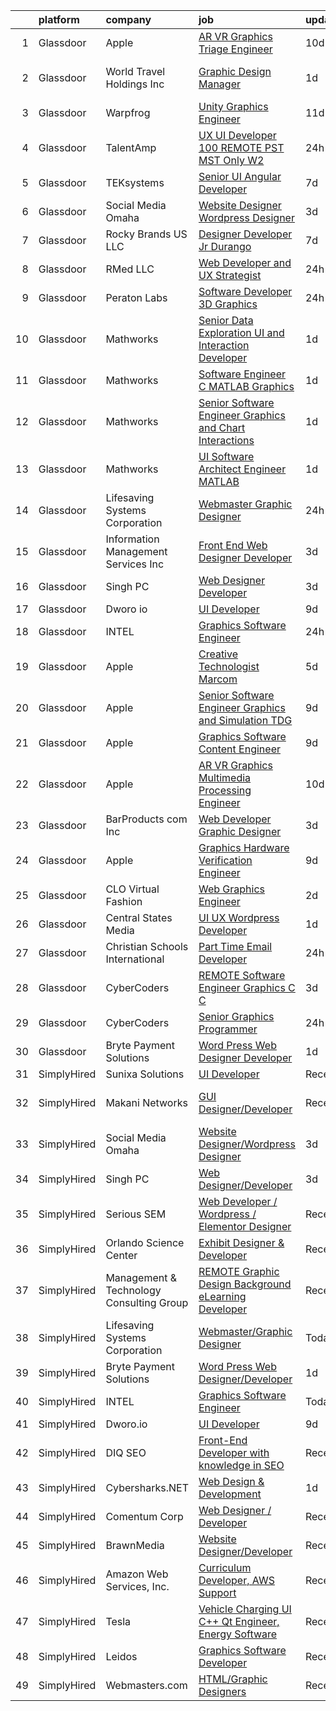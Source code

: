 

|    | platform    | company                                  | job                                                                                                                                                                                                                                                                                                                                                                                                                                                                                                                                                                                                                                                                                                                                                                                                                                                                                                                                                                                                                                                                                                                                                                                                                                                                                                                                                                                                                                                                        | update_time   | location                        |
|---:|:------------|:-----------------------------------------|:---------------------------------------------------------------------------------------------------------------------------------------------------------------------------------------------------------------------------------------------------------------------------------------------------------------------------------------------------------------------------------------------------------------------------------------------------------------------------------------------------------------------------------------------------------------------------------------------------------------------------------------------------------------------------------------------------------------------------------------------------------------------------------------------------------------------------------------------------------------------------------------------------------------------------------------------------------------------------------------------------------------------------------------------------------------------------------------------------------------------------------------------------------------------------------------------------------------------------------------------------------------------------------------------------------------------------------------------------------------------------------------------------------------------------------------------------------------------------|:--------------|:--------------------------------|
|  1 | Glassdoor   | Apple                                    | [AR VR Graphics Triage Engineer](https://www.glassdoor.com/partner/jobListing.htm?pos=127&ao=1136043&s=58&guid=00000183b14942e68f44dbbab8e196e5&src=GD_JOB_AD&t=SR&vt=w&cs=1_fb145221&cb=1665126712302&jobListingId=1008162386975&jrtk=3-0-1geokigo92pce001-1geokigorikpf800-1d3f4f4f324a0577-)                                                                                                                                                                                                                                                                                                                                                                                                                                                                                                                                                                                                                                                                                                                                                                                                                                                                                                                                                                                                                                                                                                                                                                            | 10d           | Cupertino, CA                   |
|  2 | Glassdoor   | World Travel Holdings Inc                | [Graphic Design Manager](https://www.glassdoor.com/partner/jobListing.htm?pos=129&ao=1136043&s=58&guid=00000183b14942e68f44dbbab8e196e5&src=GD_JOB_AD&t=SR&vt=w&cs=1_cd54f3a5&cb=1665126712302&jobListingId=1008187225307&jrtk=3-0-1geokigo92pce001-1geokigorikpf800-407ac9bebfa8d838-)                                                                                                                                                                                                                                                                                                                                                                                                                                                                                                                                                                                                                                                                                                                                                                                                                                                                                                                                                                                                                                                                                                                                                                                    | 1d            | Fort Lauderdale, FL             |
|  3 | Glassdoor   | Warpfrog                                 | [Unity Graphics Engineer](https://www.glassdoor.com/partner/jobListing.htm?pos=123&ao=1136043&s=58&guid=00000183b14942e68f44dbbab8e196e5&src=GD_JOB_AD&t=SR&vt=w&ea=1&cs=1_0c267a09&cb=1665126712302&jobListingId=1008160713008&jrtk=3-0-1geokigo92pce001-1geokigorikpf800-c3f6a2ec107658a5-)                                                                                                                                                                                                                                                                                                                                                                                                                                                                                                                                                                                                                                                                                                                                                                                                                                                                                                                                                                                                                                                                                                                                                                              | 11d           | Remote                          |
|  4 | Glassdoor   | TalentAmp                                | [UX UI Developer   100  REMOTE  PST MST Only    W2](https://www.glassdoor.com/partner/jobListing.htm?pos=119&ao=1136043&s=58&guid=00000183b14942e68f44dbbab8e196e5&src=GD_JOB_AD&t=SR&vt=w&ea=1&cs=1_1c497633&cb=1665126712301&jobListingId=1008189777222&jrtk=3-0-1geokigo92pce001-1geokigorikpf800-e75cacaec3d202ff-)                                                                                                                                                                                                                                                                                                                                                                                                                                                                                                                                                                                                                                                                                                                                                                                                                                                                                                                                                                                                                                                                                                                                                    | 24h           | Remote                          |
|  5 | Glassdoor   | TEKsystems                               | [Senior UI Angular Developer](https://www.glassdoor.com/partner/jobListing.htm?pos=116&ao=1110586&s=58&guid=00000183b14942e68f44dbbab8e196e5&src=GD_JOB_AD&t=SR&vt=w&cs=1_0900a5a0&cb=1665126712301&jobListingId=1008172765953&cpc=A65DF3A704A48F9B&jrtk=3-0-1geokigo92pce001-1geokigorikpf800-8e6e448ba19d0eac--6NYlbfkN0AuKz8EBO1xHDEL7V2YF9xF3dC_I9B9i-Zw2Jh8clPMK3KTieKealHQySFBD4L6FvMt4hGeVJ7Y6wnjqYrh31EVImJrbOPfE-g7-urUPvt_6Sjs4q0dseEzqDhV1tr4azdz7Rcb_V68jJy0KDjP2XzbDqQIY0ZM4a3sFV78D0TPNZ-zCXiAL8237V4UY-n1oc6b6W29gwOzXFjqAU_s53uKRuVxk8cU-bvYYu6yj5yNQ3A2iBYuTv3CVjJeEuEoPQF3OVngyAgNN23bIl5f87Llv68vIeea-WYOGZqKJK9T1-4bZLU0Py-FasZtTOihWyJk-R6ABzkNjRaQEZo8R80pQEiiSCbLJyzuDgV2tWqktaMLqoPOezmw5wS2-KYCCgT-67lPT17Zx0Q-ETn63jJAY5Cq1PqafbeU-3ZMCy22QV1GuGsa5tYNmRLihJXVhnbRrz37NK2bVSOG5wdX2o0Yqqv3ABTrgvSqKSnsbaVB96HzI8qVbgR0TCD2nSx81B-jUS6ogxIYq-PpPT6Z5RNuPjgp7kSEyncV58AH15CYV5XMG9mnRb4rVwYhDK445YIRhwynoY2zAvH1S89DvF8La0RCfD-azbfIeYYOuB0ynArrDMuQYDL2z4Wjg6ATckaFPSIbWdqf9YyO9rcB6Kpy7PGYHz7NhR9VdJnOW6hUVzm-jGFt0NarNEyMoeydERfnCTrLw4r-Ct2N34dpMxosVBFafLPn9J8AmBPApqAaxw4qsr1lYfevFdfvdfzJUhYaZFg6XBUZRfBq1mCfHgxIRWybC0g-mdk1SOWTTxvEqmUZL_quBs3ltlI_TpVxW5dvvzANYsebBebAfqyaCFy1Fzt3pjL2SHYETP_GJtXgzNiLnay0jhR4iPVD3NV4sW35XGfQnMXAD3exNL8cE8_hy0Rn2dAYyFS7MOgGMXV8G0i4Jr0AYa6GhaT_M-DSrC46le_rmGAW--wYT6rceqqaCtEMOkO6IbQ%3D)                                                                                                            | 7d            | Newark, NJ                      |
|  6 | Glassdoor   | Social Media Omaha                       | [Website Designer Wordpress Designer](https://www.glassdoor.com/partner/jobListing.htm?pos=118&ao=1136043&s=58&guid=00000183b14942e68f44dbbab8e196e5&src=GD_JOB_AD&t=SR&vt=w&ea=1&cs=1_a54c4a45&cb=1665126712301&jobListingId=1008180854038&jrtk=3-0-1geokigo92pce001-1geokigorikpf800-d271dd09e636cccd-)                                                                                                                                                                                                                                                                                                                                                                                                                                                                                                                                                                                                                                                                                                                                                                                                                                                                                                                                                                                                                                                                                                                                                                  | 3d            | Remote                          |
|  7 | Glassdoor   | Rocky Brands US  LLC                     | [Designer Developer  Jr   Durango](https://www.glassdoor.com/partner/jobListing.htm?pos=122&ao=1136043&s=58&guid=00000183b14942e68f44dbbab8e196e5&src=GD_JOB_AD&t=SR&vt=w&cs=1_eeb0f95f&cb=1665126712302&jobListingId=1008171506609&jrtk=3-0-1geokigo92pce001-1geokigorikpf800-30142eb6d244303e-)                                                                                                                                                                                                                                                                                                                                                                                                                                                                                                                                                                                                                                                                                                                                                                                                                                                                                                                                                                                                                                                                                                                                                                          | 7d            | Nelsonville, OH                 |
|  8 | Glassdoor   | RMed  LLC                                | [Web Developer and UX Strategist](https://www.glassdoor.com/partner/jobListing.htm?pos=121&ao=1136043&s=58&guid=00000183b14942e68f44dbbab8e196e5&src=GD_JOB_AD&t=SR&vt=w&ea=1&cs=1_47198353&cb=1665126712302&jobListingId=1008189199779&jrtk=3-0-1geokigo92pce001-1geokigorikpf800-cdad5891fd697d9b-)                                                                                                                                                                                                                                                                                                                                                                                                                                                                                                                                                                                                                                                                                                                                                                                                                                                                                                                                                                                                                                                                                                                                                                      | 24h           | St Thomas                       |
|  9 | Glassdoor   | Peraton Labs                             | [Software Developer   3D Graphics](https://www.glassdoor.com/partner/jobListing.htm?pos=126&ao=1136043&s=58&guid=00000183b14942e68f44dbbab8e196e5&src=GD_JOB_AD&t=SR&vt=w&cs=1_94f018c1&cb=1665126712302&jobListingId=1008190255793&jrtk=3-0-1geokigo92pce001-1geokigorikpf800-5dfcd984ef5eb945-)                                                                                                                                                                                                                                                                                                                                                                                                                                                                                                                                                                                                                                                                                                                                                                                                                                                                                                                                                                                                                                                                                                                                                                          | 24h           | Woodbridge, NJ                  |
| 10 | Glassdoor   | Mathworks                                | [Senior Data Exploration UI and Interaction Developer](https://www.glassdoor.com/partner/jobListing.htm?pos=104&ao=1110586&s=58&guid=00000183b14942e68f44dbbab8e196e5&src=GD_JOB_AD&t=SR&vt=w&cs=1_9d29fc4b&cb=1665126712299&jobListingId=1008186237656&cpc=F5E96E35A1725171&jrtk=3-0-1geokigo92pce001-1geokigorikpf800-e83479b13c01950c--6NYlbfkN0Be1FTFPPFcx0QPIqAMJW1ybOZ3rWDB8_VedXN1tgPhwNql6qzRjolkxeWqHCQUogFP8Hn1yjEeNat1-S4ZfaACCNKruiuuE3l3y07eXvIbmp12kd5-iUwXAZxYT4JnNvfp9uqsCk0Q4c_5xLeis9O5rc6BzgHjDE7vfWF1nDmMg3uAT0q1Hx5AD8LcfBiRptgR53Dl7YN8KG61dvg-RiEAVpsYXpsDraPJJk7bi20nn_Yv_uJBAoPyIJjHuZp41ypAyUsD6F_pJuzuw5FUctEpUtZdITMfWK5JboiLva_RQcxJwev5sIkykRlSet8XMsZ2spcEjl1Zt4rkaf26_6-FDsiJiOEEUsVIfkKhJZDcVYhzQhSc8cGtiH-hlNpXgYV6nZOOBsCg2yCoTVEbA2whjc04jj9qTse-4i-8WMMQwppv5pF-bGK7fdMyZdlQ2irZFHD_ywZjuwgOhNai4Ouwwc-4dkMq6QpiuYHJvojuvTeAlp0ACcPf)                                                                                                                                                                                                                                                                                                                                                                                                                                                                                                                                                                                                 | 1d            | Natick, MA                      |
| 11 | Glassdoor   | Mathworks                                | [Software Engineer C   MATLAB Graphics](https://www.glassdoor.com/partner/jobListing.htm?pos=103&ao=1110586&s=58&guid=00000183b14942e68f44dbbab8e196e5&src=GD_JOB_AD&t=SR&vt=w&cs=1_26a870ac&cb=1665126712299&jobListingId=1008186237517&cpc=8AC01DCC8FF2DC38&jrtk=3-0-1geokigo92pce001-1geokigorikpf800-5329f31628b21335--6NYlbfkN0Be1FTFPPFcx0QPIqAMJW1ybOZ3rWDB8_VedXN1tgPhwNql6qzRjolkxeWqHCQUogFP8Hn1yjEeNVHhDkQg9Bri1Z44LDfHVbenT-is6F0ljOm1TpU_8aWeav64RzWzNs9QWATQMpJooCt0EGJeIPQJLd8AE5yw5qf3MUychQOuWANot90S9OqEg0uRLgE3attVp9OVA5V0kao2o4xRhCQu1OA08g6_2ao3Ay6vVjr9x3yPXC72wEPvTZQ5E3Yqvgwba55oTVNK7iOt7Z2dFW-VCFbULwWm9Z-NLhHzYiazG0mftiRpenDUdbkR9g8EjE5n_eEq8SDQBxbE4irunrSrxsruOqJFnJj6q9pnm8A56ynulxRB2UkjR3wUu-2Uk4K-18SggPQPfQHG1Ex69sixxANTC0OyO6iJyKlewQlt40DLwevAo2bqqEvuBOrW2FCudSSPJllhFnsViR65VulXju8Ka7QhHXYjmhgI2g28jcSEoho5eu4OYwvzdxgsGAw%3D)                                                                                                                                                                                                                                                                                                                                                                                                                                                                                                                                                                                                  | 1d            | Natick, MA                      |
| 12 | Glassdoor   | Mathworks                                | [Senior Software Engineer   Graphics and Chart Interactions](https://www.glassdoor.com/partner/jobListing.htm?pos=105&ao=1110586&s=58&guid=00000183b14942e68f44dbbab8e196e5&src=GD_JOB_AD&t=SR&vt=w&cs=1_41112265&cb=1665126712300&jobListingId=1008186237645&cpc=9EDA28EADF1DF7F0&jrtk=3-0-1geokigo92pce001-1geokigorikpf800-b6234185c5621b7a--6NYlbfkN0Be1FTFPPFcx0QPIqAMJW1ybOZ3rWDB8_VedXN1tgPhwNql6qzRjolkxeWqHCQUogFP8Hn1yjEeNaJxdjWJFuHJiCOLJDgK-XFJ0SoLgbzXEDgmclQVfFtrqSz_gibg9FUMZvwW5xl8Fc0RGYhFQZiK6M5qfTuC9ltI6vWIZdvzThzdIHZeuXDg2yzQxtz51aRQKzhUL39WEaa8NnY6Y3XS6AXlSfwVTk4FyGEDa9uG5USXWJurIS-WsdEdhz9KlAuVoCmFm1JEEEF533q9tgp0u7yPNHM5Fxf2EupLQSYx9ojTFSivWOXQwhz_DSqRYP-R8kSIhsSpUmJj53fbpKL_v-8xsIEYWk4UoCN6Q8Q50tAA3hWXky9otjICskw8C093hfaqUNARL5yejwwsD-ugm_7kfurYepuL4OINqPeClrPJkdgJIFVDOTuISIaPw3JOMZ5MxAj00BnUE-YgkIUUU2AslHtWToem2u1HKINmFlAXPmf67p8YDVLhFZcTtIg%3D)                                                                                                                                                                                                                                                                                                                                                                                                                                                                                                                                                                             | 1d            | Natick, MA                      |
| 13 | Glassdoor   | Mathworks                                | [UI Software Architect Engineer   MATLAB](https://www.glassdoor.com/partner/jobListing.htm?pos=113&ao=1110586&s=58&guid=00000183b14942e68f44dbbab8e196e5&src=GD_JOB_AD&t=SR&vt=w&cs=1_ee11df79&cb=1665126712301&jobListingId=1008186237662&cpc=FA84DF7EA1EC2398&jrtk=3-0-1geokigo92pce001-1geokigorikpf800-69706eda5c766b7e--6NYlbfkN0Be1FTFPPFcx0QPIqAMJW1ybOZ3rWDB8_VedXN1tgPhwNql6qzRjolkxeWqHCQUogFP8Hn1yjEeNTPaR4l2UC7sZVj25S8vRnwMw9xqFQhDyzXPqzLeHfqBwJ-QrqU032CgzFX8yXEkHdkogje5Xwa3ClRmc7o22q69sLjamQQEcESf3w0G9OqI-C2UUJoqR9IBeudvaZGyHIZogkjz047S-MR1aD_WVqEtxoT1hIbp70TTCrMC7vhtduJfGAA1GBrMIWVjE-VaCvsNeIRsph82uvwi_fR9IYarTr2yKKa14h7RlYRY1ViGe7-hZBjnuD-PVC3PhL7EpiOvJ6B2Eway4bc0LIPq5trw7GBPtEW1Sdg3g0cHc7msGP9Qo5rSk8nNpN4FK4bw3GC11804_TIu-SLQCgsEDUJ0_egar0HxNNKkN8HDOb16B-x8JoB--ILRxmxmGDbN4RzcBaLL_Bm10PozIp3rAdKUOJcWfh2Xru84c2ZraCgw)                                                                                                                                                                                                                                                                                                                                                                                                                                                                                                                                                                                                              | 1d            | Natick, MA                      |
| 14 | Glassdoor   | Lifesaving Systems Corporation           | [Webmaster Graphic Designer](https://www.glassdoor.com/partner/jobListing.htm?pos=102&ao=1110586&s=58&guid=00000183b14942e68f44dbbab8e196e5&src=GD_JOB_AD&t=SR&vt=w&ea=1&cs=1_a2006fed&cb=1665126712300&jobListingId=1008190245043&cpc=545C0D17DAD7ABB7&jrtk=3-0-1geokigo92pce001-1geokigorikpf800-a311ac31e476efd1--6NYlbfkN0BnSrg8lJXglrBotepqjldA_PW1ZuLRB5alUjt9R89mI75SO54_iSTYx5jiQewsIPv-mUNJ2-8WfbetohZHrlwjowxpZe82VwX_Rmsj69alO_r7kQM3eA16WZEzLXGAOhCmsd0ko-ctJBvx03qgppOYZrnDE0hg7XtdWzCIFFeZBdoANFE0uScfs3W-jqZHtmnm4RU5-O9puj51oF6aaR0eq7c398I9LJpG_OxupZEmJU3AvwAHkfbilSKPJxDIj5X9mM-w6ZmtzsFN7-TzhaiNohlusrzhrQQcJBwyG6xikOG0l_kafI9Mgx8czFGh2V7onBNRytegg42WC1pQqkPNJBrEhXWjahuATw3N8nX-Mw8YSMrrvyipMcBOUlLslUGqqBNOBR7wow72oMjh8bNAmUF1PnmdBJIi88Yaulju-dePZsTzweimytKeemZsHydZe8bJEQTU9d1uDh_FCoFCd9MlML08fwa_D7mPRV7wizOhjNeenuDziuKyY36TmBM92L97Vb8Nam4ygZgeUf1O)                                                                                                                                                                                                                                                                                                                                                                                                                                                                                                                                                                                      | 24h           | Apollo Beach, FL                |
| 15 | Glassdoor   | Information Management Services  Inc     | [Front End Web Designer Developer](https://www.glassdoor.com/partner/jobListing.htm?pos=124&ao=1136043&s=58&guid=00000183b14942e68f44dbbab8e196e5&src=GD_JOB_AD&t=SR&vt=w&ea=1&cs=1_640d2762&cb=1665126712302&jobListingId=1008180964556&jrtk=3-0-1geokigo92pce001-1geokigorikpf800-96be8f41252c369f-)                                                                                                                                                                                                                                                                                                                                                                                                                                                                                                                                                                                                                                                                                                                                                                                                                                                                                                                                                                                                                                                                                                                                                                     | 3d            | Beltsville, MD                  |
| 16 | Glassdoor   | Singh PC                                 | [Web Designer Developer](https://www.glassdoor.com/partner/jobListing.htm?pos=108&ao=1110586&s=58&guid=00000183b14942e68f44dbbab8e196e5&src=GD_JOB_AD&t=SR&vt=w&ea=1&cs=1_5bd35ae0&cb=1665126712300&jobListingId=1008181153295&cpc=451933188B21919D&jrtk=3-0-1geokigo92pce001-1geokigorikpf800-7fbf0008f412dd85--6NYlbfkN0DqKMLcAIUKHWfrqBJvvS4sZmLmWZERQ79hXB6mVECSty8FIX9apUkIelta8m8l--c0_ACrcImkCcGGD3oCIwPWsfBCrvrAFD2RKDgXsJvk5JZEV4rDpF_1QrsgQGY6xvSP10IF_LRm9HvhIPrU87L27tLE1WlDj4lHI2cg6u4pCb_s41G9I2qvZXj8LMOHDydR9ogMbxlbPebJUxhmdWG5QtUIknhcXyInhAdCUclGa7UeUQvSqFHcaqRPme2UbRkHBUu1LunVjcseP2yJnPjqunDMXv7Ma33jJMAGhsKlwvi20J3sG_B8uAU2l0z_pcE8teINCcW9I3-c1iQ8zUQ1-v0NCYNt9bB9cBJKyfyC7IuQiXRsyUVdrh48q_wKibIcaIgOXV4O-_Rx640DuGZUmGWb86CQkfeEqwJOWbY1SbpdszN7i0k4-pWYWokNE72WBz_dErQchogwkX_AQR5zIasS4i8A9swY25i3UmLRR-yuZnFJ8nL0FOKgIa-ZTvI%3D)                                                                                                                                                                                                                                                                                                                                                                                                                                                                                                                                                                                                            | 3d            | Remote                          |
| 17 | Glassdoor   | Dworo io                                 | [UI Developer](https://www.glassdoor.com/partner/jobListing.htm?pos=120&ao=1136043&s=58&guid=00000183b14942e68f44dbbab8e196e5&src=GD_JOB_AD&t=SR&vt=w&ea=1&cs=1_a5594738&cb=1665126712301&jobListingId=1008165918905&jrtk=3-0-1geokigo92pce001-1geokigorikpf800-1aa5b4c065a8cdf7-)                                                                                                                                                                                                                                                                                                                                                                                                                                                                                                                                                                                                                                                                                                                                                                                                                                                                                                                                                                                                                                                                                                                                                                                         | 9d            | Phoenix, AZ                     |
| 18 | Glassdoor   | INTEL                                    | [Graphics Software Engineer](https://www.glassdoor.com/partner/jobListing.htm?pos=107&ao=1110586&s=58&guid=00000183b14942e68f44dbbab8e196e5&src=GD_JOB_AD&t=SR&vt=w&cs=1_be7d9472&cb=1665126712300&jobListingId=1008189663217&cpc=26740BCDE5E48596&jrtk=3-0-1geokigo92pce001-1geokigorikpf800-112379d98266c418--6NYlbfkN0BA3MKuha-jPD9CSzC2RLR7MGw7irEVqrUWZBF8dL3e3eXf_36fAnneFEs-d7qvI8djfy7Q7B7BzqmPdI72gzx7BVUpUzKOgxOHHrNxgxW2Cx2bWgZSa3V6w7p5WbJlKS7Vz0BsuAxnHXcKWJb19hR8j4tiVprlAnphnbWBdtD6ojK5nxWwHUfWQnQ-FcDSAL1u-sLjSC4LnglEJmUvWiHomMO8L04PXwPmitZrOtDwbMmIlScheZ3bhhr3qzc-9TdjsBaVvmN0NvZBj6xouQH78dsku1Fz3OkmwhPnDaTjUZWJPp4sprq3t7nl7vPoactR5QeK12wPcs5YLCHTc-jwG5RImvNofldHZgVkiKxRmnwPwb4LXfu5orYsBiaGKz_JKqip8DC_IYouDM2QC02ZohKRVeyGtPh1wXm_HqbUlW_iqktTo4x6G7QCt667agg%3D)                                                                                                                                                                                                                                                                                                                                                                                                                                                                                                                                                                                                                                                                             | 24h           | Ben Lomond, CA                  |
| 19 | Glassdoor   | Apple                                    | [Creative Technologist  Marcom](https://www.glassdoor.com/partner/jobListing.htm?pos=125&ao=1136043&s=58&guid=00000183b14942e68f44dbbab8e196e5&src=GD_JOB_AD&t=SR&vt=w&cs=1_ef0d4868&cb=1665126712302&jobListingId=1008177549340&jrtk=3-0-1geokigo92pce001-1geokigorikpf800-7532c08ae817f6f1-)                                                                                                                                                                                                                                                                                                                                                                                                                                                                                                                                                                                                                                                                                                                                                                                                                                                                                                                                                                                                                                                                                                                                                                             | 5d            | Cupertino, CA                   |
| 20 | Glassdoor   | Apple                                    | [Senior Software Engineer   Graphics and Simulation  TDG ](https://www.glassdoor.com/partner/jobListing.htm?pos=114&ao=1110586&s=58&guid=00000183b14942e68f44dbbab8e196e5&src=GD_JOB_AD&t=SR&vt=w&cs=1_0d3e6f57&cb=1665126712301&jobListingId=1008164708745&cpc=3BA4CE39D5B5DEF5&jrtk=3-0-1geokigo92pce001-1geokigorikpf800-994ffea4e477cd31--6NYlbfkN0BvKrLyj5gPmtZO9T8euul8TCxuuKNOtzRJOomxnwSEodTz2Bc-sPZlO_uSwsktAeiSuZAFY4XFYEmZSNPKSeXA0uLYxCiK_zUb3Gi9j7Mn_fdE9Ku5AvsXQ1NbD0cLXI1X0A3uNUZIzfTfpgqFtsOYpxZ5Xxjk84RI752dIpeJjzlYnGSLHdM5Nx7FujlqXSSglgtrrj87ELzxUuc0YAs2v2Xv51amUZMqEIdM1gW-2WqY58dd8VDuLOwnZPidsgbrllDS5CxqP4JF8LU3i9k-mxH5haNVPw-w0iTA6INE-ctvmyW_VwQ0I02sEs-tU6ME8ccZwiqQ2LCqDTvk-GW84Ln7kuEpWON_3ITN2gFzTM1lKeM6TwZQiegYV5hdUE3MPiHmBBm0AnBNbkYo0TJCRBGdUSxXK47OKgOSedZ3ODRzTua5-TJLfV5l3cPsJLpsgeFIwfa_312QEwXk-wdcZcYQ_XDYQNjGSe5NJtDLuGpfeDtmq2L50wdkouEoQcMaeKws4V386IzlrSO6agAb_Op-YanoaxKBRBAnUvmJExUGNoW72frTwSii3XT1cXmS1C942KSzI7m8304JmIfNLBVUdAmzJt79yzjM_Iy-n92KPaIBFbL4SrUJFg2rOdK6tFIg4T5grfrMC4lwO3BRLvVxo61NXy54E4xsIuMzDlBuuL5qXT22NuNy_pvx8uIuOSGEoxq7rcZ6YbvI9ib9i8VlxzYJmtq_z6dIep3fjQ5AKDBKgsQW23CJqOm1zcCr6NNqb-wY_RzBSGAOkHpOFv4_zh2r-0ixrhca2SbHU86MAM9aUTMcWnvRtQUuoHV0BKtx9_pGYUQnlbVdsuL-V6NCYPdwyn5db0lp1JnBalwIgCtst0co3kbKcuHMKxro7u65MTIWcpBkQNAdKM64-drVxIaLnTX0heZhKPgfeSiGvTqBGwRteOup3K7KFRkvL4H3gcMagMeUKq8hi79suEYs01nnYDlASIoX5YeV9Wah4ie_5xG4S-RRlOlnGTmt6UMC5HKbFLBgx4qD9v-QM_Af8213lEJE3siH6L0aOQ%3D%3D) | 9d            | Cupertino, CA                   |
| 21 | Glassdoor   | Apple                                    | [Graphics Software Content Engineer](https://www.glassdoor.com/partner/jobListing.htm?pos=112&ao=1110586&s=58&guid=00000183b14942e68f44dbbab8e196e5&src=GD_JOB_AD&t=SR&vt=w&cs=1_fb2cef2d&cb=1665126712301&jobListingId=1008164708867&cpc=9908D8D4413DBB8A&jrtk=3-0-1geokigo92pce001-1geokigorikpf800-6ee5056ddfb4012a--6NYlbfkN0BvKrLyj5gPmtZO9T8euul8TCxuuKNOtzRJOomxnwSEodTz2Bc-sPZlO_uSwsktAeiSuZAFY4XFYMUwQDkzRh0Ed-pRzX7t0V94AdZW5XzKHXdOC2ktSZutTn9pPgsDuwdmleJjbsjPXc8Elg_kDr5pXOmYzsHjKNg4fsFSSAj_NFoRF1QHVHBNFlvPPInyrWPIwAay2d0Gr4BGeAt_tmg0wlcwCzyGbdFMhTy9Io9Q3QNz__f8R5OZqOu3B8VttdQ4PZw_5uIm3K3q048T95pvBf8H8h_wvRUB31pJ0KiSyBz4gk1_vWhIEBfjgUzdWR5x9Fqc67igqSosxIyi_yKoFUT7OfNScNhNQXEPQsb9uHXMTHJ9RACP7S84it0UrQYirTCQIb733uPqyKm87Py1DzKtXQY8453VP2_R5MF4EnxNTIHUNwFylPdv4Oitj_oZMy_2H6bcR595ho98xaC9AwFjN2-oIPiQpUVqbgB0FtHgOI9RhVx2ZCpu4coJM5iVCZMfVALj6Bb-0O9c6KzuRLdQLEV_RTzKGZw0MJDvIslnET1C703_NXuVA8r6FYNQUmE_tMtI_yh6HGzfkfZMyQbJg76OSjhEGrZkF0PbJIl8q3DRvqDiLem_bZVl44hX6m1omMc3nrvEQhBPehb_NIAdFn7Ta2X-9sfAdEylMVrFcNPBQ2gwQkk2D15_h4n6HuavAiJjBmxl_Qrf76-6ROJi4CXVUzZUj5yHx9OnKCPFvRPiRftExCgMxEKkr92S-Bew7qzoUmpPIPSXpDuVe_2vz2bVpqT0ugJir0D8HmAAPiFeSB3BkvOyWucp2vNnxVRND3BDJmRbTi1rhX3Pb7KkEjv1hFPrgsWozwNEIWuwey_OKCm68CeyGRimwqg4X08pUBdrrIYilg6PNoTMsa0Y-cxtO0grkdyO3VTGcv8APA-1qR02hIiaZ-BAaXB_G8Mb5jes1vRfPz2kpDNxSgutoYqadl7cF1UkKqAVOAVBFr-pgxhDErUVrEEY_r4UugmJJNA2zfla-OzAsd7h)                                                   | 9d            | Cupertino, CA                   |
| 22 | Glassdoor   | Apple                                    | [AR VR Graphics Multimedia Processing Engineer](https://www.glassdoor.com/partner/jobListing.htm?pos=110&ao=1110586&s=58&guid=00000183b14942e68f44dbbab8e196e5&src=GD_JOB_AD&t=SR&vt=w&cs=1_d2f16f60&cb=1665126712300&jobListingId=1008162438630&cpc=8795CF9063CD573D&jrtk=3-0-1geokigo92pce001-1geokigorikpf800-1113a38cb86c5dd6--6NYlbfkN0BvKrLyj5gPmtZO9T8euul8TCxuuKNOtzRJOomxnwSEodTz2Bc-sPZl1dBMH13w-jOB7IB0EnvWKF-cNL0we2M-weuO9bs4TkULvf7kMBz38IqjwpdywjeeTXg0H3L4sWKOGaJoL8QXrJxtvxVpC62wT3JaA-dqFAaf7tjd0TI6xPEcxJQwfJ__zXuRSKIeA4maFtjV5tyAW5PmeJq7lYQNMqgeOP66BToc01hkROr68RHY59Kq1EB98UHffYpo3yMRSmrkl8Nz-k1kM_Rm19uo24boMLer_732ZOJoQGdIh8koAJRsbKPOogIIVo2y49Bjq1MW5DX7uUznlrl-F463OJhWt4HVGExM0A3IFFkTPVf8OaoboLw9YXOiAJGLfqttFa5-d1ciJ0zKUleFK_EBZvbZwZDkMzSxVyESOQIjmvASL0Piza3c-6whxzfQPOYqjIHX87Z1l-udrDGS9LeKR1E3Blp4IOGwby1KfRnzhpNidE2m5GgceDfpAzjAawMVc8phG9ymYjZqTdIIuCXz7DTCAaOpMax7sWFwi1lQJZz83-hKe7taZU28LjNuGFRk7_3X-oZDgzu7w6m8wP-c1LhPsg6pSNmEfSUnBfYo3kvbxByRvkwug25DaIi2JFBBGEdukLSsR9oT_VVWMiiYct2YwvX2LfNa09pqbI3jDICIDZfjwfCBrT2rt14ULsMrbrFpyXLEpzHVJeOxQAQ2kwsUkzkL3faZNdaoSwdfwy1icFK4QIkk65EOAanfxcwRxGN0TRPYIiSmftpciT-q7r5YZBi2LclTW62ylymXae8fZbDmm7Q82k50OvxFZxFVvm-TfK3UG5UZKZYo1li0LYceMOCLyQVe5ZY2IqOxu1u6yqZyFr-M0dakGPhZ1tSra-b5wQbeeKh6jTOpm5PWnNHjxbDkgPsba_3g9asCqWlnvN-V8hZ6GQUmw15M3Y60pjrHmHKxapDd8HY_wqPkjoPt2lWeTo6hiVRYWtPgsorsn1DV1DdvgGMbTFjkq3v-Uf0IFQoh33Sm9h0glfmd)                                        | 10d           | Seattle, WA                     |
| 23 | Glassdoor   | BarProducts com Inc                      | [Web Developer Graphic Designer](https://www.glassdoor.com/partner/jobListing.htm?pos=101&ao=1110586&s=58&guid=00000183b14942e68f44dbbab8e196e5&src=GD_JOB_AD&t=SR&vt=w&ea=1&cs=1_b232b5c3&cb=1665126712299&jobListingId=1008180431314&cpc=CA43532650C61C38&jrtk=3-0-1geokigo92pce001-1geokigorikpf800-5a7cb18a3d1fae48--6NYlbfkN0ACTeRvGRFS6hadW-07x_K1RnsIE8OdH4tufuZ5eRAiXmEr9oGiBeOnpLEQ1PWJySwlwvCZIxGgYI3-Did7rUjYP6FWIqh9lWTqifli4eDLeXRt8AYbjniXnKlkCo1bJmyR2c3UMXQZA9-n6-5CJ9UZz_r7ZLXGUsFAh9zIuczgznIBz3f-IQ76kUYUtoVFaTq0NGYPh0M12i9MthZebDvTRKNuD6wXVZYAiR6P3kDtvg9ZVYE3uYsFb88wN2bJsATsMoyVUyxJDw-fw-KGx6PIOv4tg4PMR1TAc7kKFc7eFzy2BaYjIn0RMS5tiy0408id7r8F6hNAMqaLRcw9JlnbEh4ElxYRwwjVltXaWttSYDbxYOq9EHAWQJnPqkKr4vMvDi11LXQQII0tOUwnBZfDtU_dPjjCMDxzw8dK4aHAKNMyk8TB-VxXJ0BTZvaGcPcSFQQRt7iYBSFHvNzPK83h2jlO2ToWGmeDmIP9AboRKmrJLYe-RrE7Ebbh5X1nUMex2VdRppPKAeJYxlUq8fur)                                                                                                                                                                                                                                                                                                                                                                                                                                                                                                                                                                                  | 3d            | Largo, FL                       |
| 24 | Glassdoor   | Apple                                    | [Graphics Hardware Verification Engineer](https://www.glassdoor.com/partner/jobListing.htm?pos=111&ao=1110586&s=58&guid=00000183b14942e68f44dbbab8e196e5&src=GD_JOB_AD&t=SR&vt=w&cs=1_24db5b88&cb=1665126712300&jobListingId=1008164708874&cpc=FD1C1DA32C38CFA7&jrtk=3-0-1geokigo92pce001-1geokigorikpf800-fc4a202ed02702e1--6NYlbfkN0BvKrLyj5gPmtZO9T8euul8TCxuuKNOtzRJOomxnwSEodTz2Bc-sPZl6wy0zhW4OOkGjLWA2ZaO6cbS5LrZmUmJy_Bq9KY58jPVh2jehl9btrJHNr3wvg7hIpaHnJ67DehSEi2wu3eAXTxh7wzKpRhxLdlixnR4s0dBvqK2lvntHuUlAimISH5a7Eo5kAge_Ds44bD2UUSoGBf6uqMjllcf-TaguMpDlYnOHvtq-EdUWhQboPKbjmJ2UcrruUnJpwkGguDaPqmXb-0txiTeCS65tMSK0FkQFfngsQSWwGcWHSZDVLmNDmgqMzs8IU5_4tlaXEFATbWPcBf2F80LJ9ZSwjW3gK-P-9K_5sRX-Y8a4C5u3EsS-69sH0Vuk-5DBMadr_kxvaOeNNYzUv_HI1rne_LOE8-0uwV7ZSZM3zEfSFhiIwpzApidPOIDUBabtJf8aN1uCOKgU1hwtgTA3gfmPlClcA_nIFMp5vRqxC-HA5XltrHqnNWwyjnUlays8n1RFrQ4NC_KHSsTj4lrMJR-VXG1a2KUj2pnLMtpNmMmjcTkaz03peh3aZlSAuu-ChBVD6ua0wNJyQ3mgzqcekOsAleaUB09Mmec48Rrs9bZYZgZURBuibqACOJcatrpp5muC_TPzlIWzANpK7bOMpqUMIzAZv8xobupp04u-O9QbxU3T8dkYkB1K4qQHHN1UdhMdlnEhjOIWQ01wv9XFsbvrFUV6fOJK3cab-U1q3L37DfWfxVkhyVeORnPM8P3ONrqWgNhzfZRRRT-zctF27sQgDTKzxCIuPTSwhC85xQgN4PWEm5wCoiytIDzmhBBDUpyV7nvRlFutRkF-Os2_Q0cMdnnX3wDdYZubOgTo8K_yW11eDHfeuVvQrrS788qZfA2Dy9lwcDAbBogVfKJQ4VIMZhoxkGm6j0WhCKraJSf9oA6NbhAnVRjSH7uJihW9h-rNQ-c66anbUrEsj0KdWYAaUxKXxMrBFG6cBNHuXZjKR85P1w3attY7T6rlNzJTyJdOktfPDgQPwU1mUEelyVP)                                              | 9d            | Orlando, FL                     |
| 25 | Glassdoor   | CLO Virtual Fashion                      | [Web Graphics Engineer](https://www.glassdoor.com/partner/jobListing.htm?pos=130&ao=1136043&s=58&guid=00000183b14942e68f44dbbab8e196e5&src=GD_JOB_AD&t=SR&vt=w&cs=1_db542b75&cb=1665126712302&jobListingId=1008183407535&jrtk=3-0-1geokigo92pce001-1geokigorikpf800-463c0c839d0675cd-)                                                                                                                                                                                                                                                                                                                                                                                                                                                                                                                                                                                                                                                                                                                                                                                                                                                                                                                                                                                                                                                                                                                                                                                     | 2d            | Los Angeles, CA                 |
| 26 | Glassdoor   | Central States Media                     | [UI UX Wordpress Developer](https://www.glassdoor.com/partner/jobListing.htm?pos=109&ao=1110586&s=58&guid=00000183b14942e68f44dbbab8e196e5&src=GD_JOB_AD&t=SR&vt=w&ea=1&cs=1_cf4883ec&cb=1665126712300&jobListingId=1008186277906&cpc=DE56C24FF6DEC286&jrtk=3-0-1geokigo92pce001-1geokigorikpf800-3f7375611ae54fa1--6NYlbfkN0DAEpm2HMxMkUlmw9TLkcXrjEFAuJZDJLLD9FnkTf3ltEsKlvXzENCagKw59mARWDY6wZpZFgqSzu5UhViLsNx7XPNjE6Pon1KI1MPW_TZybTovi6pn7tEcP3wjnJ00cXLJNsxl_G07rxSJqTO3nTbkePtfJlrtprj7iWafPzqMceHtR3rXJHa0ZpvA4qWHnZR8501GVzy9TiRIdkD7ejg4AI36AyIxNW9PNxSLQUjBDZbaSF4iUmgg_JMDNnpbwFxKEvEDaKJ_K10qjhRagfKdhi_cyydcY4flG9TmjO7pdEedohvZx7eXORv9CAZ1ie3jxzwn8YB3aHqGn-6HDtYXK3vjM7fMVCrWBgLWQOP9LDIst_tBLElEgBzUbVJUtdgocHSRhXzL_wR_nFyrkf8ygB_neEmwRCzjS1QoKlJpnkrhOHIXb_5GoqUdRQurzo4Xus4vYHfB-JkaABovDJRIf-NgsQ8p3CE5eXW7L4Fy8649fYKWmNAXCvHBuZabWpzY19JTFvCHKQ%3D%3D)                                                                                                                                                                                                                                                                                                                                                                                                                                                                                                                                                                                           | 1d            | Peoria, IL                      |
| 27 | Glassdoor   | Christian Schools International          | [Part Time Email Developer](https://www.glassdoor.com/partner/jobListing.htm?pos=128&ao=1136043&s=58&guid=00000183b14942e68f44dbbab8e196e5&src=GD_JOB_AD&t=SR&vt=w&ea=1&cs=1_8bd087bc&cb=1665126712302&jobListingId=1008189550343&jrtk=3-0-1geokigo92pce001-1geokigorikpf800-872d76c8d81e6653-)                                                                                                                                                                                                                                                                                                                                                                                                                                                                                                                                                                                                                                                                                                                                                                                                                                                                                                                                                                                                                                                                                                                                                                            | 24h           | Grand Rapids, MI                |
| 28 | Glassdoor   | CyberCoders                              | [REMOTE   Software Engineer   Graphics  C    C ](https://www.glassdoor.com/partner/jobListing.htm?pos=115&ao=1110586&s=58&guid=00000183b14942e68f44dbbab8e196e5&src=GD_JOB_AD&t=SR&vt=w&ea=1&cs=1_544459a6&cb=1665126712301&jobListingId=1008181923869&cpc=334ABAF5D42DC775&jrtk=3-0-1geokigo92pce001-1geokigorikpf800-96fd0e517e8dbe47--6NYlbfkN0CpFJQzrgRR8WqXWK1qKKEqALWJw739KlKqr2H-MSI4eoBlI4EFrmor2FYZMP3muM3gkbwWu4RJpn-Yh2yM2A_2o0RGINS3NXp395cgtlLP3oA6YJcmVPn8gKUCi6FfaDrYDW12xTfdzFrCdzZffUL3eZQYzsI8b3g1fhLp0w9CTBhxFpPHi2eS_kATE9tCzAVnQfIcBJnRG0ooJHgXdNYXxzfMFf5asOCQ_OFfm_iAsgCuDSZt6HA5WBNCDs5RKT-tdvYhL4rGmRQLoYUFWYgf3sfoDvwlaBsprOEXecIINxVwXA1hIyOQJefGRBMdxiazrPQ-j3_5Pbj2eT3WY78P0u5L7G3KqGaBEgYB1g_DM5W2uch9Li1wlK0UjBvDPS0WTcKkGoZN2d-3uZTLp8eA8gjxwTKs5hrqMh7Hi_zmZvJYdqKSsYM8f6uDO-buleUWVkkBtX2qy4d7CHLQ3EqMBg0VqkgnFzWd_QlMr9eVVQWkAJ2FCVu9641VTL6p1i-1nwsOZy8IdNUTX98-IpleZZneavEZAtHEy3AHZ0cS63dR0tUKrdiNz6NhAgI6FXTDGO0Tqs4O1VjeY_AdC1xuNpaoTIVndHscFlBTAYuk6kS7KqddkfpyuTaIrdMIGat6WUtnBUZKggIRR5p6H2ke-4LiQTL-wEp_zS3ZO1PcpiSXHATHI2KinpY3MySRePLGaE0Ray4Ri8NjbumPr6yDvdy0s6wLyAIBxe7EkIITjGRh_W0Mlpj7HsGEPjD9Zzr8KJjh4DecFC6i77RLBvD-t3TTpvPGR_Z3FJdk13ahgYF74sgde5d_642-XTVc5K4rs323R5fJ9J6c5L7MjPmZmMpDSJlQudTdIsOAyqKBzAL01rVQbTMSN8Www_HLND_IQcptJNcJEdn7uzxgslXdoiXNNu60US0pnU5cYDz6Lpwb2jes4z52QO18Q8xG8usyYmpHpKWD9ipTl79gWcqHwX1RgXtsZZRiOdxQ9LlTGqwyri29HrX75BVV_52q1FRwi0sAApf5V_mcv0xv_s-B8Eyyek9V5G7mT-VHX9hzf2YcFJaC-Se1)  | 3d            | Orlando, FL                     |
| 29 | Glassdoor   | CyberCoders                              | [Senior Graphics Programmer](https://www.glassdoor.com/partner/jobListing.htm?pos=117&ao=1110586&s=58&guid=00000183b14942e68f44dbbab8e196e5&src=GD_JOB_AD&t=SR&vt=w&ea=1&cs=1_dae5daa6&cb=1665126712301&jobListingId=1008190928065&cpc=2CAED5C921A5F994&jrtk=3-0-1geokigo92pce001-1geokigorikpf800-3f70d5496627bfa1--6NYlbfkN0CpFJQzrgRR8WqXWK1qKKEqALWJw739KlKqr2H-MSI4eoBlI4EFrmor2FYZMP3muM02T08-2umJJp4o0gtJK5xK6bZPr3gOfueOrPR7ADMDlLhdVpCH9QvU1Ih6NHUx28MsatmgSPt-fDaZjoZBB9yjC1T7FHF09arQHqv9R4m34d1MhiY3MI5GnkY9T5cEAPst5NOpw-7VbDH9s_bqrGjdDcKUYIagBFmhBLlgIWpNXdBi_mvBA3CfyuFvq-G-PlCWYcY-Uryc4MfSrZWQimhGdnbNQ7Lp_WS2jpy3mjgEukWkiFlpsKhQsQ0iNaTssyPigYlqiUgiZHhEA4O87Sqnz6kLZz8E5gz-f87VvqQQ825xbjVaiIGZjvquUD1ZSBKXF7S3kC3REadEz2Qv3tiA8pbC1vr44Kq1OsIU_A9W15idFGtvlnafX4RZVvGF1JAcJ2wsEyIY2ZRFBbNmcu16_TtLwT2HeeWM6rQo01BlRzLhjIzuWileH8uHq9dkjwST5PWVgRRHNI-YUq0_bBl3AtGOw5CE61ebiHe7tEiKInImxiQ_JMa1NpxHhP953wUBpKQJnN9LLQVYDfX37_8-Zu7mt8Cudd7-3IZjz8TQauzvdLD12NZ9tYfC8QRr717JgwU74_eenJYXHx5mvXtIJCelPljuLqNv-uKJyMe1eZY_a3Ofp3UhwbMM40h5wFYmBF80iRay0rnPC6VuYQ9_FqmKixC8BXzSupRaHJB-Nb_G5uK0IPjLOUHjNg2C3kFv7KXit-IQ8zhA3X_JwXI0jo-nI-sByenkivDnvN6LUMPYR5Sd2md4rTF9sY-dq7HTP1GHL23EOp9dqvNImq3m-wHOfAF796Ug_5GLh1r6EbWTC378pu3g1-ifNuJ6eHLAK2fA7cAxgp7DRCuWnLn0K_K3gSwFOxxAZ0hX-2eyiHn60MC3Uvldt-jqYdA8P5eOK8u96KYaU-29yMa4pHmE2GoiJo9yLNP076HdathGMIKdjwu4fcK1bbcIYjbrGqqKB-jMByGAcaAtzOGyBXdh6-xKUK5I0-k%3D)                                        | 24h           | Bellevue, WA                    |
| 30 | Glassdoor   | Bryte Payment Solutions                  | [Word Press Web Designer Developer](https://www.glassdoor.com/partner/jobListing.htm?pos=106&ao=1110586&s=58&guid=00000183b14942e68f44dbbab8e196e5&src=GD_JOB_AD&t=SR&vt=w&ea=1&cs=1_7a08c9cb&cb=1665126712300&jobListingId=1008186149960&cpc=BA15C3E50D27FFE8&jrtk=3-0-1geokigo92pce001-1geokigorikpf800-646a3937e39ae1a5--6NYlbfkN0CdcVd3SDA1nO7RkKTAACmPV4xEt72Vls8LI2dqcgyOeHmN6y2jhLhkV3-tRytQVzPO8djNxu7HjdnutIfZNZg6vJzWo7bfYpVfnGFuJ-rchrl75Y8pLziIRjafMnqlix6cljo49ZPA2M0-U93SDg-AuNOy-a7gq0a3UKw3P_Xv1vPifdQyK6zTwJr32-fugUlrIWQWHtttyOSPshUjbag4J-mbyo92Tqz7zCySbVouTimX2aSgJ4mej6qQU0ptM2vH3JdyzRwucK1R6DnVUpS8cUUkhb6tUdr08Z7gKIpy5XE_bf48MUiS46nPXipzr-5SMJTELIQYEL8_7KBhEA5O2EYYj735LU2kVG3gtE6MyvUOuiLpqgXArvCXWcwOSUtvYeewBxPsE8au4QZ7jLZrfwDULNePi71CEWzHcbbP2tPFZYdR2NXzlWl_uPcG9WlXAI8Aejf3aRf1CURYxdajF_BKRlzoHkzOWtefGSNt7XUKd1WtdVL27YdLqLVu26Xw4NPCoXmlbT7RRC6P2hb5)                                                                                                                                                                                                                                                                                                                                                                                                                                                                                                                                                                               | 1d            | Jacksonville, FL                |
| 31 | SimplyHired | Sunixa Solutions                         | [UI Developer](https://www.simplyhired.com/job/uDHqodOSSdgGSXZB5njT-1jYgA4RU2uBtdXFVMsgC-FwJrbfdpXWfw?q=graphic+developer)                                                                                                                                                                                                                                                                                                                                                                                                                                                                                                                                                                                                                                                                                                                                                                                                                                                                                                                                                                                                                                                                                                                                                                                                                                                                                                                                                 | Recently      | Remote                          |
| 32 | SimplyHired | Makani Networks                          | [GUI Designer/Developer](https://www.simplyhired.com/job/vqCwz-7L1WiyQ3Q99E-Qq9M4YBsfkUyBVLQJ_Zdxo65ltF5kn2xkkQ?q=graphic+developer)                                                                                                                                                                                                                                                                                                                                                                                                                                                                                                                                                                                                                                                                                                                                                                                                                                                                                                                                                                                                                                                                                                                                                                                                                                                                                                                                       | Recently      | San Francisco, CA               |
| 33 | SimplyHired | Social Media Omaha                       | [Website Designer/Wordpress Designer](https://www.simplyhired.com/job/hg2l3LXDJNC-EB3lQHn7bFAtxkAk_qwF5GCOHw2QFG66qt-ywL-e2Q?q=graphic+developer)                                                                                                                                                                                                                                                                                                                                                                                                                                                                                                                                                                                                                                                                                                                                                                                                                                                                                                                                                                                                                                                                                                                                                                                                                                                                                                                          | 3d            | Remote                          |
| 34 | SimplyHired | Singh PC                                 | [Web Designer/Developer](https://www.simplyhired.com/job/oZgqI4eAfecNKoJDq96ULtI-PT-1npMKe_dp2bnZMgAQIIUmLcNeYg?q=graphic+developer)                                                                                                                                                                                                                                                                                                                                                                                                                                                                                                                                                                                                                                                                                                                                                                                                                                                                                                                                                                                                                                                                                                                                                                                                                                                                                                                                       | 3d            | Remote                          |
| 35 | SimplyHired | Serious SEM                              | [Web Developer / Wordpress / Elementor Designer](https://www.simplyhired.com/job/aCf_9_ugq9Xy9HyGkNLILKPG6qCWF7PUYz5r9eHDEN88XxCoYc1qPA?q=graphic+developer)                                                                                                                                                                                                                                                                                                                                                                                                                                                                                                                                                                                                                                                                                                                                                                                                                                                                                                                                                                                                                                                                                                                                                                                                                                                                                                               | Recently      | Remote                          |
| 36 | SimplyHired | Orlando Science Center                   | [Exhibit Designer & Developer](https://www.simplyhired.com/job/JpuP0DVPATVwH0-XnxFsc8nJ-z6kfBqXsh9luvt7lVv6oPB3kNfQcg?q=graphic+developer)                                                                                                                                                                                                                                                                                                                                                                                                                                                                                                                                                                                                                                                                                                                                                                                                                                                                                                                                                                                                                                                                                                                                                                                                                                                                                                                                 | Recently      | Orlando, FL                     |
| 37 | SimplyHired | Management & Technology Consulting Group | [REMOTE Graphic Design Background eLearning Developer](https://www.simplyhired.com/job/HUA8Zcv0-fGxz82tZYcFQjUpvhhs2kGit9hE6OxuDlZRC_kw1Te7xQ?q=graphic+developer)                                                                                                                                                                                                                                                                                                                                                                                                                                                                                                                                                                                                                                                                                                                                                                                                                                                                                                                                                                                                                                                                                                                                                                                                                                                                                                         | Recently      | San Francisco, CA +24 locations |
| 38 | SimplyHired | Lifesaving Systems Corporation           | [Webmaster/Graphic Designer](https://www.simplyhired.com/job/LVMt529D0Yc04GoaBylV3NyoYLNcgiSkNw2balablldv_oBRveaGsQ?q=graphic+developer)                                                                                                                                                                                                                                                                                                                                                                                                                                                                                                                                                                                                                                                                                                                                                                                                                                                                                                                                                                                                                                                                                                                                                                                                                                                                                                                                   | Today         | Apollo Beach, FL                |
| 39 | SimplyHired | Bryte Payment Solutions                  | [Word Press Web Designer/Developer](https://www.simplyhired.com/job/WlN_-ZR8esqdE6m1vLhjp8WYVFRBV-1WW4YihWiNCdQ2jKW4kSCroA?q=graphic+developer)                                                                                                                                                                                                                                                                                                                                                                                                                                                                                                                                                                                                                                                                                                                                                                                                                                                                                                                                                                                                                                                                                                                                                                                                                                                                                                                            | 1d            | Jacksonville, FL                |
| 40 | SimplyHired | INTEL                                    | [Graphics Software Engineer](https://www.simplyhired.com/job/QrmxLDHocBCGHyHB-HKkDwZfYExx3WnmJctWXZQal_ljN9FZ63b7dQ?q=graphic+developer)                                                                                                                                                                                                                                                                                                                                                                                                                                                                                                                                                                                                                                                                                                                                                                                                                                                                                                                                                                                                                                                                                                                                                                                                                                                                                                                                   | Today         | Rio Linda, CA                   |
| 41 | SimplyHired | Dworo.io                                 | [UI Developer](https://www.simplyhired.com/job/Bv2M-6thTE5xkNs-TCXUwnhpZYzF3BD8s5NxC0980Szetg3VfujqOQ?q=graphic+developer)                                                                                                                                                                                                                                                                                                                                                                                                                                                                                                                                                                                                                                                                                                                                                                                                                                                                                                                                                                                                                                                                                                                                                                                                                                                                                                                                                 | 9d            | Phoenix, AZ                     |
| 42 | SimplyHired | DIQ SEO                                  | [Front-End Developer with knowledge in SEO](https://www.simplyhired.com/job/WWk5TtmaOgeQLEF7UHz0JIaw2-ou0zzc7lo4Y_WLYpNiRZhj9UPb-w?q=graphic+developer)                                                                                                                                                                                                                                                                                                                                                                                                                                                                                                                                                                                                                                                                                                                                                                                                                                                                                                                                                                                                                                                                                                                                                                                                                                                                                                                    | Recently      | Remote                          |
| 43 | SimplyHired | Cybersharks.NET                          | [Web Design & Development](https://www.simplyhired.com/job/FRd1XWy8E6T5WJf0iIwZHsNCwzK0r6QirBbFCldBE6Br4wAewldfPw?q=graphic+developer)                                                                                                                                                                                                                                                                                                                                                                                                                                                                                                                                                                                                                                                                                                                                                                                                                                                                                                                                                                                                                                                                                                                                                                                                                                                                                                                                     | 1d            | Greenville, NC                  |
| 44 | SimplyHired | Comentum Corp                            | [Web Designer / Developer](https://www.simplyhired.com/job/Q3AiuT6xbcgOiGnXd8Q2EOBPVtWvzXw2tRtn6wxXf2-grSE0omUHrA?q=graphic+developer)                                                                                                                                                                                                                                                                                                                                                                                                                                                                                                                                                                                                                                                                                                                                                                                                                                                                                                                                                                                                                                                                                                                                                                                                                                                                                                                                     | Recently      | San Diego, CA                   |
| 45 | SimplyHired | BrawnMedia                               | [Website Designer/Developer](https://www.simplyhired.com/job/78BxKl1R6BpfuVu8Kpk-1cxMOjiHDgxQMPxrbQ5J7eWU9PbYxXCHNA?q=graphic+developer)                                                                                                                                                                                                                                                                                                                                                                                                                                                                                                                                                                                                                                                                                                                                                                                                                                                                                                                                                                                                                                                                                                                                                                                                                                                                                                                                   | Recently      | Albany, NY                      |
| 46 | SimplyHired | Amazon Web Services, Inc.                | [Curriculum Developer, AWS Support](https://www.simplyhired.com/job/VJ2mxpB_C3RiZ9WEdGHt_L8L7tDgh2uUlbSQc1Inzt2mb5hjGzhRXQ?q=graphic+developer)                                                                                                                                                                                                                                                                                                                                                                                                                                                                                                                                                                                                                                                                                                                                                                                                                                                                                                                                                                                                                                                                                                                                                                                                                                                                                                                            | Recently      | California                      |
| 47 | SimplyHired | Tesla                                    | [Vehicle Charging UI C++ Qt Engineer, Energy Software](https://www.simplyhired.com/job/eTC8QrpEC7rTCDHW7gVw-YCZ7xKUHSXcIbZBlbYZ91xzdRBRiTJhUw?q=graphic+developer)                                                                                                                                                                                                                                                                                                                                                                                                                                                                                                                                                                                                                                                                                                                                                                                                                                                                                                                                                                                                                                                                                                                                                                                                                                                                                                         | Recently      | Austin, TX                      |
| 48 | SimplyHired | Leidos                                   | [Graphics Software Developer](https://www.simplyhired.com/job/XiLQtIp9VqoMSzhsEl5m3A1RmK2utfRhHaVuMC6WZCyO9HyOYaERyg?q=graphic+developer)                                                                                                                                                                                                                                                                                                                                                                                                                                                                                                                                                                                                                                                                                                                                                                                                                                                                                                                                                                                                                                                                                                                                                                                                                                                                                                                                  | Recently      | Bethesda, MD                    |
| 49 | SimplyHired | Webmasters.com                           | [HTML/Graphic Designers](https://www.simplyhired.com/job/1S2ki1F2e97xk1bn0P3q05lu3BQ0Tpk7KwB7Zii_z8pQmxmAAOWD5g?q=graphic+developer)                                                                                                                                                                                                                                                                                                                                                                                                                                                                                                                                                                                                                                                                                                                                                                                                                                                                                                                                                                                                                                                                                                                                                                                                                                                                                                                                       | Recently      | Tampa, FL                       |